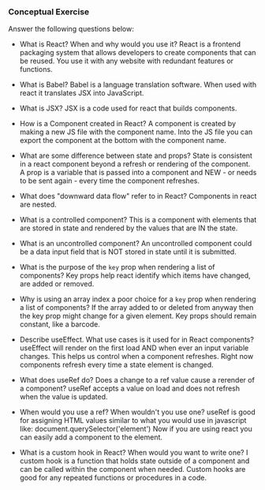 ### Conceptual Exercise

Answer the following questions below:

- What is React? When and why would you use it?
    React is a frontend packaging system that allows developers to create components that can be reused. You use it with any website with redundant features or functions. 

- What is Babel?
    Babel is a language translation software. When used with react it translates JSX into JavaScript. 

- What is JSX?
    JSX is a code used for react that builds components. 

- How is a Component created in React?
    A component is created by making a new JS file with the component name. Into the JS file you can export the component at the bottom with the component name. 

- What are some difference between state and props?
    State is consistent in a react component beyond a refresh or rendering of the component. A prop is a variable that is passed into a component and NEW - or needs to be sent again - every time the component refreshes. 

- What does "downward data flow" refer to in React?
    Components in react are nested. 

- What is a controlled component?
    This is a component with elements that are stored in state and rendered by the values that are IN the state. 

- What is an uncontrolled component?
    An uncontrolled component could be a data input field that is NOT stored in state until it is submitted. 

- What is the purpose of the `key` prop when rendering a list of components? 
    Key props help react identify which items have changed, are added or removed. 

- Why is using an array index a poor choice for a `key` prop when rendering a list of components? 
    If the array added to or deleted from anyway then the key prop might change for a given element. Key props should remain constant, like a barcode. 

- Describe useEffect.  What use cases is it used for in React components?
    useEffect will render on the first load AND when ever an input variable changes. This helps us control when a component refreshes. Right now components refresh every time a state element is changed. 

- What does useRef do?  Does a change to a ref value cause a rerender of a component?
    useRef accepts a value on load and does not refresh when the value is updated. 

- When would you use a ref? When wouldn't you use one?
    useRef is good for assigning HTML values similar to what you would use in javascript like: document.querySelector('element') Now if you are using react you can easily add a component to the element. 

- What is a custom hook in React? When would you want to write one?
    I custom hook is a function that holds state outside of a component and can be called within the component when needed. Custom hooks are good for any repeated functions or procedures in a code. 
